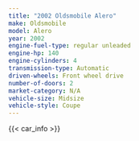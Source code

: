 ```yaml
---
title: "2002 Oldsmobile Alero"
make: Oldsmobile
model: Alero
year: 2002
engine-fuel-type: regular unleaded
engine-hp: 140
engine-cylinders: 4
transmission-type: Automatic
driven-wheels: Front wheel drive
number-of-doors: 2
market-category: N/A
vehicle-size: Midsize
vehicle-style: Coupe
---
```


{{< car_info >}}
